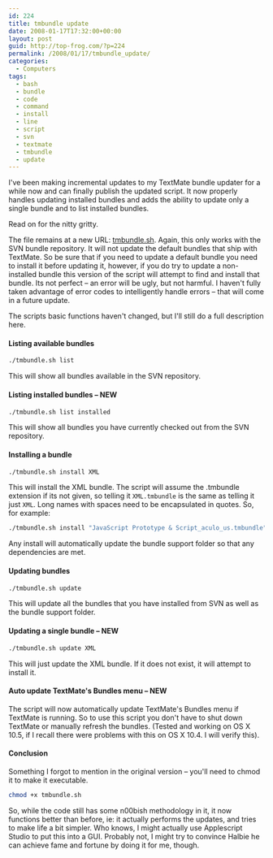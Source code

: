 ```yaml
---
id: 224
title: tmbundle update
date: 2008-01-17T17:32:00+00:00
layout: post
guid: http://top-frog.com/?p=224
permalink: /2008/01/17/tmbundle_update/
categories:
  - Computers
tags:
  - bash
  - bundle
  - code
  - command
  - install
  - line
  - script
  - svn
  - textmate
  - tmbundle
  - update
---
```

I've been making incremental updates to my TextMate bundle updater for a while now and can finally publish the updated script. It now properly handles updating installed bundles and adds the ability to update only a single bundle and to list installed bundles.

Read on for the nitty gritty.



The file remains at a new URL: [tmbundle.sh](/script_src/tmbundle.sh.html). Again, this only works with the SVN bundle repository. It will not update the default bundles that ship with TextMate. So be sure that if you need to update a default bundle you need to install it before updating it, however, if you do try to update a non-installed bundle this version of the script will attempt to find and install that bundle. Its not perfect – an error will be ugly, but not harmful. I haven't fully taken advantage of error codes to intelligently handle errors – that will come in a future update.

The scripts basic functions haven't changed, but I'll still do a full description here.

#### Listing available bundles

``` sh
./tmbundle.sh list
```

This will show all bundles available in the SVN repository.

#### Listing installed bundles – NEW

``` sh
./tmbundle.sh list installed
```

This will show all bundles you have currently checked out from the SVN repository.

#### Installing a bundle

``` sh
./tmbundle.sh install XML
```

This will install the XML bundle. The script will assume the .tmbundle extension if its not given, so telling it `XML.tmbundle` is the same as telling it just `XML`. Long names with spaces need to be encapsulated in quotes. So, for example:

``` sh
./tmbundle.sh install "JavaScript Prototype & Script_aculo_us.tmbundle"
```

Any install will automatically update the bundle support folder so that any dependencies are met.

#### Updating bundles

``` sh
./tmbundle.sh update
```

This will update all the bundles that you have installed from SVN as well as the bundle support folder.

#### Updating a single bundle – NEW

``` sh
./tmbundle.sh update XML
```

This will just update the XML bundle. If it does not exist, it will attempt to install it.

#### Auto update TextMate's Bundles menu – NEW

The script will now automatically update TextMate's Bundles menu if TextMate is running. So to use this script you don't have to shut down TextMate or manually refresh the bundles. (Tested and working on OS X 10.5, if I recall there were problems with this on OS X 10.4. I will verify this).

#### Conclusion

Something I forgot to mention in the original version – you'll need to chmod it to make it executable.

``` sh
chmod +x tmbundle.sh
```

So, while the code still has some n00bish methodology in it, it now functions better than before, ie: it actually performs the updates, and tries to make life a bit simpler. Who knows, I might actually use Applescript Studio to put this into a GUI. Probably not, I might try to convince Halbie he can achieve fame and fortune by doing it for me, though.